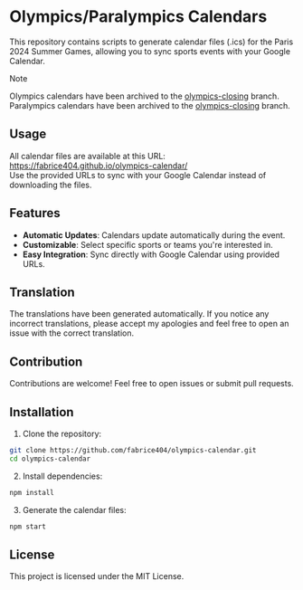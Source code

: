 # Olympics/Paralympics Calendars
This repository contains scripts to generate calendar files (.ics) for the Paris 2024 Summer Games, allowing you to sync sports events with your Google Calendar.

> [!NOTE]
> Olympics calendars have been archived to the [olympics-closing](https://github.com/fabrice404/olympics-calendar/tree/olympics-closing) branch. \
> Paralympics calendars have been archived to the [olympics-closing](https://github.com/fabrice404/olympics-calendar/tree/paralympics-closing) branch.

## Usage
All calendar files are available at this URL: https://fabrice404.github.io/olympics-calendar/ \
Use the provided URLs to sync with your Google Calendar instead of downloading the files.

## Features
- **Automatic Updates**: Calendars update automatically during the event.
- **Customizable**: Select specific sports or teams you're interested in.
- **Easy Integration**: Sync directly with Google Calendar using provided URLs.

## Translation
The translations have been generated automatically. If you notice any incorrect translations, please accept my apologies and feel free to open an issue with the correct translation.

## Contribution
Contributions are welcome! Feel free to open issues or submit pull requests.

## Installation
1. Clone the repository:

```bash
git clone https://github.com/fabrice404/olympics-calendar.git
cd olympics-calendar
```

2. Install dependencies:

```bash
npm install
```

3. Generate the calendar files:

```bash
npm start
```

## License
This project is licensed under the MIT License.
